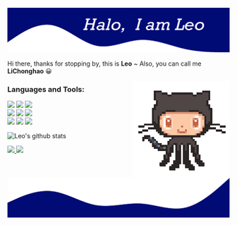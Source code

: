 ![head.png](./images/readme-top.png)

Hi there, thanks for stopping by, this is **Leo** ~ Also, you can call me **LiChonghao** 😀

<img align='right' src="./images/octocat.gif" width="220" alt="octocat.gif">


### Languages and Tools:

<p>  
  <!-- Your languages and tools. Be careful with the alignment. 
  You can use this sites to get logos: https://www.vectorlogo.zone or https://simpleicons.org/
  -->
  <code><img width="10%" src="https://www.vectorlogo.zone/logos/javascript/javascript-ar21.svg"></code>
  <code><img width="10%" src="https://www.vectorlogo.zone/logos/typescriptlang/typescriptlang-ar21.svg"></code>
  <code><img width="10%" src="https://www.vectorlogo.zone/logos/python/python-ar21.svg"></code>
  <br />
  <code><img width="10%" src="https://www.vectorlogo.zone/logos/vuejs/vuejs-ar21.svg"></code>
  <code><img width="10%" src="https://www.vectorlogo.zone/logos/nodejs/nodejs-ar21.svg"></code>
  <code><img width="10%" src="https://www.vectorlogo.zone/logos/d3js/d3js-ar21.svg"></code>
  <br />
  <code><img width="10%" src="https://www.vectorlogo.zone/logos/git-scm/git-scm-ar21.svg"></code>
  <code><img width="10%" src="https://www.vectorlogo.zone/logos/github/github-ar21.svg"></code>
  <code><img width="10%" src="https://www.vectorlogo.zone/logos/gnu_bash/gnu_bash-ar21.svg"></code>
</p>

![Leo's github stats](https://github-readme-stats.vercel.app/api?username=MrCrazyLeo&count_private=true&show_icons=true&include_all_commits=true&hide=&theme=)

<!-- [![ReadMe Card](https://github-readme-stats.vercel.app/api/pin/?username=anuraghazra&repo=github-readme-stats&show_owner=true&theme=)](https://github.com/anuraghazra/github-readme-stats) -->

<!-- [![Top Langs](https://github-readme-stats.vercel.app/api/top-langs/?username=MrCrazyLeo)](https://github.com/anuraghazra/github-readme-stats) -->

<a href="https://github.com/MrCrazyLeo">
  <img src="https://img.shields.io/github/followers/MrCrazyLeo">
</a>
<a href="https://github.com/MrCrazyLeo">
   <img src="https://komarev.com/ghpvc/?username=MrCrazyLeo">
</a>

![bottom.png](./images/readme-bottom.png)
